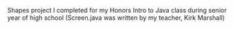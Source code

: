 Shapes project I completed for my Honors Intro to Java class during senior year of high school (Screen.java was written by my teacher, Kirk Marshall)
